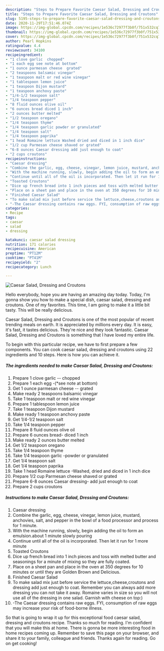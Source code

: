 ```yaml
---
description: "Steps to Prepare Favorite Caesar Salad, Dressing and Croutons"
title: "Steps to Prepare Favorite Caesar Salad, Dressing and Croutons"
slug: 5195-steps-to-prepare-favorite-caesar-salad-dressing-and-croutons
date: 2020-11-29T17:51:46.074Z
image: https://img-global.cpcdn.com/recipes/1e536c72977f3b0f/751x532cq70/caesar-salad-dressing-and-croutons-recipe-main-photo.jpg
thumbnail: https://img-global.cpcdn.com/recipes/1e536c72977f3b0f/751x532cq70/caesar-salad-dressing-and-croutons-recipe-main-photo.jpg
cover: https://img-global.cpcdn.com/recipes/1e536c72977f3b0f/751x532cq70/caesar-salad-dressing-and-croutons-recipe-main-photo.jpg
author: Pearl Hopkins
ratingvalue: 4.4
reviewcount: 34100
recipeingredient:
- "1 clove garlic  chopped"
- "1 each egg see note at bottom"
- "1 ounce parmesan cheese  grated"
- "2 teaspoons balsamic vinegar"
- "1 teaspoon malt or red wine vinegar"
- "1 tablespoon lemon juice"
- "1 teaspoon Dijon mustard"
- "1 teaspoon anchovy paste"
- "1/4-1/2 teaspoon salt"
- "1/4 teaspoon pepper"
- "8 fluid ounces olive oil"
- "6 ounces bread diced 1 inch"
- "2 ounces butter melted"
- "1/2 teaspoon oregano"
- "1/4 teaspoon thyme"
- "1/4 teaspoon garlic powder or granulated"
- "1/4 teaspoon salt"
- "1/4 teaspoon paprika"
- "1 head Romaine lettuce Washed dried and diced in 1 inch dice"
- "1/2 cup Parmesan cheese shaved or grated"
- "6-8 ounces Caesar dressing add just enough to coat"
- "2 cups croutons"
recipeinstructions:
- "Caesar dressing"
- "Combine the garlic, egg, cheese, vinegar, lemon juice, mustard, anchovies, salt, and pepper in the bowl of a food processor and process for 1 minute."
- "With the machine running, slowly, begin adding the oil to form an emulsion.about 1 minute slowly pouring"
- "Continue until all of the oil is incorporated. Then let it run for 1 more minute"
- "Toasted Croutons"
- "Dice up french bread into 1 inch pieces and toss with melted butter and seasonings for a minute of mixing so they are fully coated."
- "Place on a sheet pan and place in the oven at 350 degrees for 10 minutes or until they are Golden Brown and Delicious."
- "Finished Caesar Salad"
- "To make salad mix just before service the lettuce,cheese,croutons and dressing add just enough to coat. Remember you can always add more dressing you can not take it away. Romaine varies in size so you will not use all of the dressing in one salad. Garnish with cheese on top:)"
- "-The Caesar dressing contains raw eggs. FYI, consumption of raw eggs may increase your risk of food-borne illness."
categories:
- Recipe
tags:
- caesar
- salad
- dressing

katakunci: caesar salad dressing 
nutrition: 171 calories
recipecuisine: American
preptime: "PT12M"
cooktime: "PT41M"
recipeyield: "2"
recipecategory: Lunch

---
```



![Caesar Salad, Dressing and Croutons](https://img-global.cpcdn.com/recipes/1e536c72977f3b0f/751x532cq70/caesar-salad-dressing-and-croutons-recipe-main-photo.jpg)

Hello everybody, hope you are having an amazing day today. Today, I'm gonna show you how to make a special dish, caesar salad, dressing and croutons. One of my favorites. This time, I am going to make it a little bit tasty. This will be really delicious.

Caesar Salad, Dressing and Croutons is one of the most popular of recent trending meals on earth. It is appreciated by millions every day. It is easy, it's fast, it tastes delicious. They're nice and they look fantastic. Caesar Salad, Dressing and Croutons is something that I have loved my entire life.




To begin with this particular recipe, we have to first prepare a few components. You can cook caesar salad, dressing and croutons using 22 ingredients and 10 steps. Here is how you can achieve it.

<!--inarticleads1-->

##### The ingredients needed to make Caesar Salad, Dressing and Croutons:

1. Prepare 1 clove garlic -- chopped
1. Prepare 1 each egg -(*see note at bottom)
1. Get 1 ounce parmesan cheese -- grated
1. Make ready 2 teaspoons balsamic vinegar
1. Take 1 teaspoon malt or red wine vinegar
1. Prepare 1 tablespoon lemon juice
1. Take 1 teaspoon Dijon mustard
1. Make ready 1 teaspoon anchovy paste
1. Get 1/4-1/2 teaspoon salt
1. Take 1/4 teaspoon pepper
1. Prepare 8 fluid ounces olive oil
1. Prepare 6 ounces bread- diced 1 inch
1. Make ready 2 ounces butter melted
1. Get 1/2 teaspoon oregano
1. Take 1/4 teaspoon thyme
1. Take 1/4 teaspoon garlic -powder or granulated
1. Get 1/4 teaspoon salt
1. Get 1/4 teaspoon paprika
1. Take 1 head Romaine lettuce -Washed, dried and diced in 1 inch dice
1. Prepare 1/2 cup Parmesan cheese shaved or grated
1. Prepare 6-8 ounces Caesar dressing- add just enough to coat
1. Prepare 2 cups croutons




<!--inarticleads2-->

##### Instructions to make Caesar Salad, Dressing and Croutons:

1. Caesar dressing
1. Combine the garlic, egg, cheese, vinegar, lemon juice, mustard, anchovies, salt, and pepper in the bowl of a food processor and process for 1 minute.
1. With the machine running, slowly, begin adding the oil to form an emulsion.about 1 minute slowly pouring
1. Continue until all of the oil is incorporated. Then let it run for 1 more minute
1. Toasted Croutons
1. Dice up french bread into 1 inch pieces and toss with melted butter and seasonings for a minute of mixing so they are fully coated.
1. Place on a sheet pan and place in the oven at 350 degrees for 10 minutes or until they are Golden Brown and Delicious.
1. Finished Caesar Salad
1. To make salad mix just before service the lettuce,cheese,croutons and dressing add just enough to coat. Remember you can always add more dressing you can not take it away. Romaine varies in size so you will not use all of the dressing in one salad. Garnish with cheese on top:)
1. -The Caesar dressing contains raw eggs. FYI, consumption of raw eggs may increase your risk of food-borne illness.




So that is going to wrap it up for this exceptional food caesar salad, dressing and croutons recipe. Thanks so much for reading. I'm confident that you will make this at home. There is gonna be more interesting food in home recipes coming up. Remember to save this page on your browser, and share it to your family, colleague and friends. Thanks again for reading. Go on get cooking!

